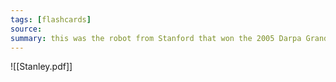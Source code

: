 ```yaml
---
tags: [flashcards]
source:
summary: this was the robot from Stanford that won the 2005 Darpa Grand Challenge.
---
```


![[Stanley.pdf]]

